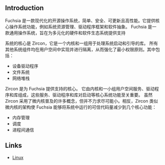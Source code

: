 ## Introduction

Fuchsia 是一款现代化的开源操作系统，简单、安全、可更新且高性能。它提供核心操作系统功能，例如系统资源管理、驱动程序框架和软件抽象。
Fuchsia 是一款通用操作系统，旨在为多元化的硬件和软件生态系统提供支持

系统的核心是 Zircon，它是一个内核和一组用于处理系统启动和引导的库。 所有其他系统组件均在用户空间中实现并进行隔离，从而强化了最小权限原则。其中包括：
- 设备驱动程序
- 文件系统
- 网络堆栈

Zircon 是为 Fuchsia 提供支持的核心。 它由内核和一小组用户空间服务、驱动程序和库组成，这些服务、驱动程序和库对启动等核心系统功能至关重要。
虽然 Zircon 采用了微内核普及的许多概念，但并不力求尽可能小。相反，Zircon 类似微内核的架构使 Fuchsia 能够将系统中运行的可信代码量减少到几个核心功能：
- 内存管理
- 调度
- 进程间通信





## Links

- [Linux](/docs/CS/OS/Linux/Linux.md)